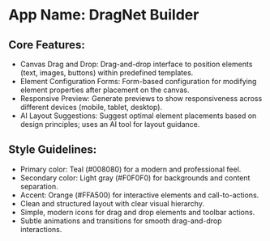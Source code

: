 # **App Name**: DragNet Builder

## Core Features:

- Canvas Drag and Drop: Drag-and-drop interface to position elements (text, images, buttons) within predefined templates.
- Element Configuration Forms: Form-based configuration for modifying element properties after placement on the canvas.
- Responsive Preview: Generate previews to show responsiveness across different devices (mobile, tablet, desktop).
- AI Layout Suggestions: Suggest optimal element placements based on design principles; uses an AI tool for layout guidance.

## Style Guidelines:

- Primary color: Teal (#008080) for a modern and professional feel.
- Secondary color: Light gray (#F0F0F0) for backgrounds and content separation.
- Accent: Orange (#FFA500) for interactive elements and call-to-actions.
- Clean and structured layout with clear visual hierarchy.
- Simple, modern icons for drag and drop elements and toolbar actions.
- Subtle animations and transitions for smooth drag-and-drop interactions.